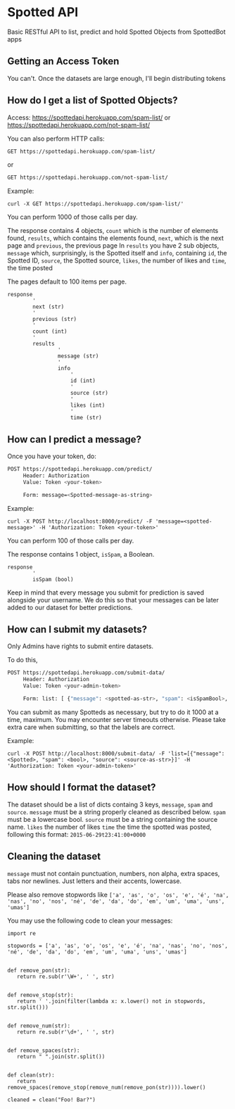 # Spotted API

Basic RESTful API to list, predict and hold Spotted Objects from SpottedBot apps

## Getting an Access Token

You can't.
Once the datasets are large enough, I'll begin distributing tokens

## How do I get a list of Spotted Objects?

Access:
https://spottedapi.herokuapp.com/spam-list/
or
https://spottedapi.herokuapp.com/not-spam-list/

You can also perform HTTP calls:

```sh
GET https://spottedapi.herokuapp.com/spam-list/
```
or
```sh
GET https://spottedapi.herokuapp.com/not-spam-list/
```

Example:
```
curl -X GET https://spottedapi.herokuapp.com/spam-list/'
```

You can perform 1000 of those calls per day.

The response contains 4 objects, `count` which is the number of elements found, `results`, which contains the elements found, `next`, which is the next page and `previous`, the previous page
In `results` you have 2 sub objects, `message` which, surprisingly, is the Spotted itself and `info`, containing `id`, the Spotted ID, `source`, the Spotted source, `likes`, the number of likes and `time`, the time posted

The pages default to 100 items per page.

```
response
        '
        next (str)
        '
        previous (str)
        '
        count (int)
        '
        results
                '
                message (str)
                '
                info
                    '
                    id (int)
                    '
                    source (str)
                    '
                    likes (int)
                    '
                    time (str)
```

## How can I predict a message?

Once you have your token, do:

```sh
POST https://spottedapi.herokuapp.com/predict/
     Header: Authorization
     Value: Token <your-token>

     Form: message=<Spotted-message-as-string>
```

Example:
```
curl -X POST http://localhost:8000/predict/ -F 'message=<spotted-message>' -H 'Authorization: Token <your-token>'
```

You can perform 100 of those calls per day.

The response contains 1 object, `isSpam`, a Boolean.

```
response
        '
        isSpam (bool)
```

Keep in mind that every message you submit for prediction is saved alongside your username.
We do this so that your messages can be later added to our dataset for better predictions.


## How can I submit my datasets?

Only Admins have rights to submit entire datasets.

To do this,
```sh
POST https://spottedapi.herokuapp.com/submit-data/
     Header: Authorization
     Value: Token <your-admin-token>

     Form: list: [ {"message": <spotted-as-str>, "spam": <isSpamBool>, "source": <source-as-str> },]
```

You can submit as many Spotteds as necessary, but try to do it 1000 at a time, maximum. You may encounter server timeouts otherwise.
Please take extra care when submitting, so that the labels are correct.

Example:
```
curl -X POST http://localhost:8000/submit-data/ -F 'list=[{"message":<Spotted>, "spam": <bool>, "source": <source-as-str>}]' -H 'Authorization: Token <your-admin-token>'
```

## How should I format the dataset?

The dataset should be a list of dicts containg 3 keys, `message`, `spam` and `source`. 
`message` must be a string properly cleaned as described below.
`spam` must be a lowercase bool.
`source` must be a string containing the source name.
`likes` the number of likes
`time` the time the spotted was posted, following this format: `2015-06-29t23:41:00+0000`

## Cleaning the dataset
 
 `message` must not contain punctuation, numbers, non alpha, extra spaces, tabs nor newlines.
 Just letters and their accents, lowercase.
 
 Please also remove stopwords like
 `['a', 'as', 'o', 'os', 'e', 'é', 'na', 'nas', 'no', 'nos', 'né', 'de', 'da', 'do', 'em', 'um', 'uma', 'uns', 'umas']`
 
 You may use the following code to clean your messages:
 ```
 import re

stopwords = ['a', 'as', 'o', 'os', 'e', 'é', 'na', 'nas', 'no', 'nos', 'né', 'de', 'da', 'do', 'em', 'um', 'uma', 'uns', 'umas']


def remove_pon(str):
    return re.sub(r'\W+', ' ', str)


def remove_stop(str):
    return ' '.join(filter(lambda x: x.lower() not in stopwords, str.split()))


def remove_num(str):
    return re.sub(r'\d+', ' ', str)


def remove_spaces(str):
    return " ".join(str.split())


def clean(str):
    return remove_spaces(remove_stop(remove_num(remove_pon(str)))).lower()

cleaned = clean("Foo! Bar?")
 ```
